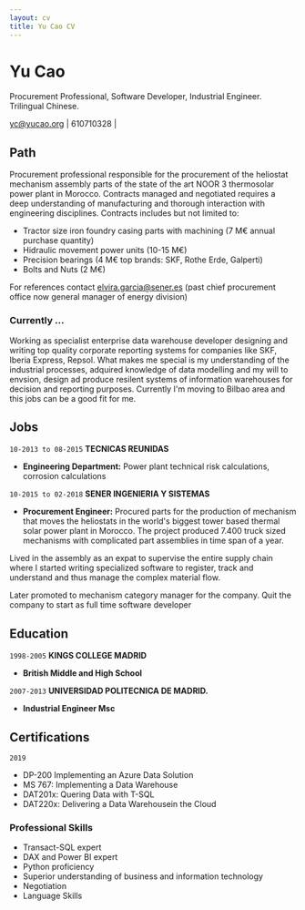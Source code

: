```yaml
---
layout: cv
title: Yu Cao CV
---
```

# Yu Cao
Procurement Professional, Software Developer, Industrial Engineer. Trilingual Chinese.

<div id="webaddress">
<a href="yc@yucao.org">yc@yucao.org</a>
| 610710328 |  
</div>

## Path

Procurement professional responsible for the procurement of the heliostat mechanism assembly parts of the state of the art NOOR 3 thermosolar power plant in Morocco. Contracts managed and negotiated requires a deep understanding of manufacturing and thorough interaction with engineering disciplines. Contracts includes but not limited to:
 
* Tractor size iron foundry casing parts with machining (7 M€ annual purchase quantity)
* Hidraulic movement power units (10-15 M€)
* Precision bearings (4 M€ top brands: SKF, Rothe Erde, Galperti)
* Bolts and Nuts (2 M€)

For references contact elvira.garcia@sener.es (past chief procurement office now general manager of energy division)


### Currently ...

Working as specialist enterprise data warehouse developer designing and writing top quality corporate reporting systems for companies like SKF, Iberia Express, Repsol. What makes me special is my understanding of the industrial processes, adquired knowledge of data modelling and my will to envsion, design ad produce resilent systems of information warehouses for decision and reporting purposes. Currently I'm moving to Bilbao area and this jobs can be a good fit for me.


## Jobs

`10-2013 to 08-2015`
__TECNICAS REUNIDAS__
 
- **Engineering Department:** Power plant technical risk calculations, corrosion calculations

`10-2015 to 02-2018`
__SENER INGENIERIA Y SISTEMAS__

- **Procurement Engineer:** Procured parts for the production of mechanism that moves the heliostats in the world's biggest tower based thermal solar power plant in Morocco. The project produced 7.400 truck sized mechanisms with complicated part assemblies in time span of a year.

Lived in the assembly as an expat to supervise the entire supply chain where I started writing specialized software to register, track and understand and thus manage the complex material flow.

Later promoted to mechanism category manager for the company. Quit the company to start as full time software developer


## Education

`1998-2005`
__KINGS COLLEGE MADRID__

- **British Middle and High School**

`2007-2013`
__UNIVERSIDAD POLITECNICA DE MADRID.__

- **Industrial Engineer Msc**

## Certifications

`2019`
- DP-200 Implementing an Azure Data Solution
- MS 767: Implementing a Data Warehouse
- DAT201x: Quering Data with T-SQL
- DAT220x: Delivering a Data Warehousein the Cloud


### Professional Skills

- Transact-SQL expert
- DAX and Power BI expert
- Python proficiency
- Superior understanding of business and information technology
- Negotiation
- Language Skills



<!-- ### Footer

Last updated: 10-02-2020 -->


